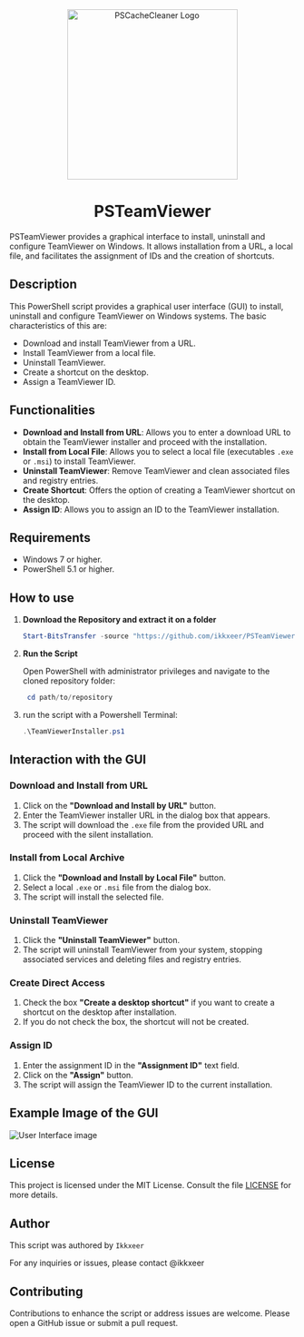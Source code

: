 <div align="center">
  <img src="https://github.com/user-attachments/assets/5bc6d6ad-bedf-4405-946d-42e4454354a3" alt="PSCacheCleaner Logo" height="300" width="300">
</div>
<h1 align="center">PSTeamViewer</h1>
PSTeamViewer provides a graphical interface to install, uninstall and configure TeamViewer on Windows. It allows installation from a URL, a local file, and facilitates the assignment of IDs and the creation of shortcuts.

## Description

This PowerShell script provides a graphical user interface (GUI) to install, uninstall and configure TeamViewer on Windows systems. The basic characteristics of this are:

- Download and install TeamViewer from a URL.
- Install TeamViewer from a local file.
- Uninstall TeamViewer.
- Create a shortcut on the desktop.
- Assign a TeamViewer ID.

## Functionalities

- **Download and Install from URL**: Allows you to enter a download URL to obtain the TeamViewer installer and proceed with the installation.
- **Install from Local File**: Allows you to select a local file (executables `.exe` or `.msi`) to install TeamViewer.
- **Uninstall TeamViewer**: Remove TeamViewer and clean associated files and registry entries.
- **Create Shortcut**: Offers the option of creating a TeamViewer shortcut on the desktop.
- **Assign ID**: Allows you to assign an ID to the TeamViewer installation.

## Requirements

- Windows 7 or higher.
- PowerShell 5.1 or higher.

## How to use

1. **Download the Repository and extract it on a folder**

   ```powershell
   Start-BitsTransfer -source "https://github.com/ikkxeer/PSTeamViewer/archive/refs/heads/main.zip" -Destination "PSTeamViewer.zip"
   ```

3. **Run the Script**

    Open PowerShell with administrator privileges and navigate to the cloned repository folder:

   ```powershell
    cd path/to/repository
   ```

3. run the script with a Powershell Terminal:

    ```powershell
    .\TeamViewerInstaller.ps1
    ```

## Interaction with the GUI

### Download and Install from URL
1. Click on the **"Download and Install by URL"** button.
2. Enter the TeamViewer installer URL in the dialog box that appears.
3. The script will download the `.exe` file from the provided URL and proceed with the silent installation.

### Install from Local Archive
1. Click the **"Download and Install by Local File"** button.
2. Select a local `.exe` or `.msi` file from the dialog box.
3. The script will install the selected file.

### Uninstall TeamViewer
1. Click the **"Uninstall TeamViewer"** button.
2. The script will uninstall TeamViewer from your system, stopping associated services and deleting files and registry entries.

### Create Direct Access
1. Check the box **"Create a desktop shortcut"** if you want to create a shortcut on the desktop after installation.
2. If you do not check the box, the shortcut will not be created.

### Assign ID
1. Enter the assignment ID in the **"Assignment ID"** text field.
2. Click on the **"Assign"** button.
3. The script will assign the TeamViewer ID to the current installation.

## Example Image of the GUI
![User Interface image](https://github.com/user-attachments/assets/802444fe-1bd4-4e16-b29c-6c4f9b09f9ee)


## License

This project is licensed under the MIT License. Consult the file [LICENSE](LICENSE) for more details.

## Author

This script was authored by ``Ikkxeer``

For any inquiries or issues, please contact @ikkxeer

## Contributing
Contributions to enhance the script or address issues are welcome. Please open a GitHub issue or submit a pull request.

